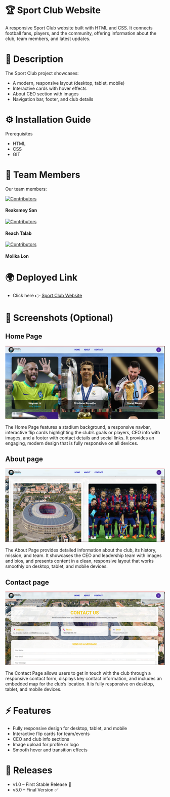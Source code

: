 # 🏆 Sport Club Website
A responsive Sport Club website built with HTML and CSS.
It connects football fans, players, and the community, offering information about the club, team members, and latest updates.

# 📖 Description
The Sport Club project showcases:
- A modern, responsive layout (desktop, tablet, mobile)
- Interactive cards with hover effects
- About CEO section with images
- Navigation bar, footer, and club details

# ⚙️ Installation Guide
Prerequisites
- HTML
- CSS
- GIT

# 👥 Team Members

Our team members:

[![Contributors](https://contrib.rocks/image?repo=reaksmey27/readme)](https://github.com/reaksmey27/readme/graphs/contributors)
#### Reaksmey San
[![Contributors](https://contrib.rocks/image?repo=TalabReach/web-design)](https://github.com/TalabReach/web-design/graphs/contributors)
#### Reach Talab
[![Contributors](https://contrib.rocks/image?repo=Molika207/my-project)](https://github.com/Molika207/my-project/graphs/contributors)
#### Molika Lon

# 🌍 Deployed Link
- Click here 👉 [Sport Club Website](https://projectgit-group2.vercel.app/)


# 📸 Screenshots (Optional)
## Home Page
![Home Screenshot](/images/homePage/homePage.png)

The Home Page features a stadium background, a responsive navbar, interactive flip cards highlighting the club’s goals or players, CEO info with images, and a footer with contact details and social links. It provides an engaging, modern design that is fully responsive on all devices.
## About page
![About Screenshot](/images/aboutPage/aboutPage.png)

The About Page provides detailed information about the club, its history, mission, and team. It showcases the CEO and leadership team with images and bios, and presents content in a clean, responsive layout that works smoothly on desktop, tablet, and mobile devices.
## Contact page
![Contact Screenshot](/images/contactPage/contactPage.png)

The Contact Page allows users to get in touch with the club through a responsive contact form, displays key contact information, and includes an embedded map for the club’s location. It is fully responsive on desktop, tablet, and mobile devices.

# ⚡ Features
- Fully responsive design for desktop, tablet, and mobile
- Interactive flip cards for team/events
- CEO and club info sections
- Image upload for profile or logo
- Smooth hover and transition effects

# 📌 Releases

- v1.0 – First Stable Release 🎉
- v5.0 – Final Version ✅